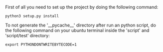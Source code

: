 First of all you need to set up the project by doing the following command:

`python3 setup.py install`

To not generate the '\_\_pycache\_\_' directory after run an python script, do the following command on
your ubuntu terminal inside the 'script' and 'script/test' directory:

`export PYTHONDONTWRITEBYTECODE=1`
